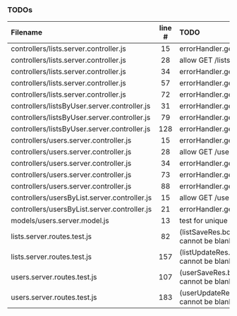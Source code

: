 ### TODOs
| Filename | line # | TODO
|:------|:------:|:------
| controllers/lists.server.controller.js | 15 | errorHandler.getErrorMessage(err)
| controllers/lists.server.controller.js | 28 | allow GET /lists sorting override
| controllers/lists.server.controller.js | 34 | errorHandler.getErrorMessage(err)
| controllers/lists.server.controller.js | 57 | errorHandler.getErrorMessage(err)
| controllers/lists.server.controller.js | 72 | errorHandler.getErrorMessage(err)
| controllers/listsByUser.server.controller.js | 31 | errorHandler.getErrorMessage(err)
| controllers/listsByUser.server.controller.js | 79 | errorHandler.getErrorMessage(err)
| controllers/listsByUser.server.controller.js | 128 | errorHandler.getErrorMessage(updateErr)
| controllers/users.server.controller.js | 15 | errorHandler.getErrorMessage(err)
| controllers/users.server.controller.js | 28 | allow GET /users sorting override
| controllers/users.server.controller.js | 34 | errorHandler.getErrorMessage(err)
| controllers/users.server.controller.js | 73 | errorHandler.getErrorMessage(err)
| controllers/users.server.controller.js | 88 | errorHandler.getErrorMessage(err)
| controllers/usersByList.server.controller.js | 15 | allow GET /users sorting override
| controllers/usersByList.server.controller.js | 21 | errorHandler.getErrorMessage(err)
| models/users.server.model.js | 13 | test for unique uuid
| lists.server.routes.test.js | 82 | (listSaveRes.body.message).should.match('Name cannot be blank');
| lists.server.routes.test.js | 157 | (listUpdateRes.body.message).should.match('Name cannot be blank');
| users.server.routes.test.js | 107 | (userSaveRes.body.message).should.match('Name cannot be blank');
| users.server.routes.test.js | 183 | (userUpdateRes.body.message).should.match('Name cannot be blank');